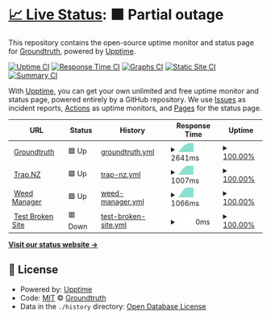 # [📈 Live Status](https://status.groundtruth.co.nz): <!--live status--> **🟧 Partial outage**

This repository contains the open-source uptime monitor and status page for [Groundtruth](www.groundtruth.co.nz), powered by [Upptime](https://github.com/upptime/upptime).

[![Uptime CI](https://github.com/Groundtruth/upptime-status-page/workflows/Uptime%20CI/badge.svg)](https://github.com/Groundtruth/upptime-status-page/actions?query=workflow%3A%22Uptime+CI%22)
[![Response Time CI](https://github.com/Groundtruth/upptime-status-page/workflows/Response%20Time%20CI/badge.svg)](https://github.com/Groundtruth/upptime-status-page/actions?query=workflow%3A%22Response+Time+CI%22)
[![Graphs CI](https://github.com/Groundtruth/upptime-status-page/workflows/Graphs%20CI/badge.svg)](https://github.com/Groundtruth/upptime-status-page/actions?query=workflow%3A%22Graphs+CI%22)
[![Static Site CI](https://github.com/Groundtruth/upptime-status-page/workflows/Static%20Site%20CI/badge.svg)](https://github.com/Groundtruth/upptime-status-page/actions?query=workflow%3A%22Static+Site+CI%22)
[![Summary CI](https://github.com/Groundtruth/upptime-status-page/workflows/Summary%20CI/badge.svg)](https://github.com/Groundtruth/upptime-status-page/actions?query=workflow%3A%22Summary+CI%22)

With [Upptime](https://upptime.js.org), you can get your own unlimited and free uptime monitor and status page, powered entirely by a GitHub repository. We use [Issues](https://github.com/Groundtruth/upptime-status-page/issues) as incident reports, [Actions](https://github.com/Groundtruth/upptime-status-page/actions) as uptime monitors, and [Pages](https://status.groundtruth.co.nz) for the status page.

<!--start: status pages-->
<!-- This summary is generated by Upptime (https://github.com/upptime/upptime) -->
<!-- Do not edit this manually, your changes will be overwritten -->
<!-- prettier-ignore -->
| URL | Status | History | Response Time | Uptime |
| --- | ------ | ------- | ------------- | ------ |
| <img alt="" src="https://favicons.githubusercontent.com/www.groundtruth.co.nz" height="13"> [Groundtruth](https://www.groundtruth.co.nz) | 🟩 Up | [groundtruth.yml](https://github.com/Groundtruth/upptime-status-page/commits/HEAD/history/groundtruth.yml) | <details><summary><img alt="Response time graph" src="./graphs/groundtruth/response-time-week.png" height="20"> 2641ms</summary><br><a href="https://status.groundtruth.co.nz/history/groundtruth"><img alt="Response time 2641" src="https://img.shields.io/endpoint?url=https%3A%2F%2Fraw.githubusercontent.com%2FGroundtruth%2Fupptime-status-page%2FHEAD%2Fapi%2Fgroundtruth%2Fresponse-time.json"></a><br><a href="https://status.groundtruth.co.nz/history/groundtruth"><img alt="24-hour response time 2641" src="https://img.shields.io/endpoint?url=https%3A%2F%2Fraw.githubusercontent.com%2FGroundtruth%2Fupptime-status-page%2FHEAD%2Fapi%2Fgroundtruth%2Fresponse-time-day.json"></a><br><a href="https://status.groundtruth.co.nz/history/groundtruth"><img alt="7-day response time 2641" src="https://img.shields.io/endpoint?url=https%3A%2F%2Fraw.githubusercontent.com%2FGroundtruth%2Fupptime-status-page%2FHEAD%2Fapi%2Fgroundtruth%2Fresponse-time-week.json"></a><br><a href="https://status.groundtruth.co.nz/history/groundtruth"><img alt="30-day response time 2641" src="https://img.shields.io/endpoint?url=https%3A%2F%2Fraw.githubusercontent.com%2FGroundtruth%2Fupptime-status-page%2FHEAD%2Fapi%2Fgroundtruth%2Fresponse-time-month.json"></a><br><a href="https://status.groundtruth.co.nz/history/groundtruth"><img alt="1-year response time 2641" src="https://img.shields.io/endpoint?url=https%3A%2F%2Fraw.githubusercontent.com%2FGroundtruth%2Fupptime-status-page%2FHEAD%2Fapi%2Fgroundtruth%2Fresponse-time-year.json"></a></details> | <details><summary><a href="https://status.groundtruth.co.nz/history/groundtruth">100.00%</a></summary><a href="https://status.groundtruth.co.nz/history/groundtruth"><img alt="All-time uptime 100.00%" src="https://img.shields.io/endpoint?url=https%3A%2F%2Fraw.githubusercontent.com%2FGroundtruth%2Fupptime-status-page%2FHEAD%2Fapi%2Fgroundtruth%2Fuptime.json"></a><br><a href="https://status.groundtruth.co.nz/history/groundtruth"><img alt="24-hour uptime 100.00%" src="https://img.shields.io/endpoint?url=https%3A%2F%2Fraw.githubusercontent.com%2FGroundtruth%2Fupptime-status-page%2FHEAD%2Fapi%2Fgroundtruth%2Fuptime-day.json"></a><br><a href="https://status.groundtruth.co.nz/history/groundtruth"><img alt="7-day uptime 100.00%" src="https://img.shields.io/endpoint?url=https%3A%2F%2Fraw.githubusercontent.com%2FGroundtruth%2Fupptime-status-page%2FHEAD%2Fapi%2Fgroundtruth%2Fuptime-week.json"></a><br><a href="https://status.groundtruth.co.nz/history/groundtruth"><img alt="30-day uptime 100.00%" src="https://img.shields.io/endpoint?url=https%3A%2F%2Fraw.githubusercontent.com%2FGroundtruth%2Fupptime-status-page%2FHEAD%2Fapi%2Fgroundtruth%2Fuptime-month.json"></a><br><a href="https://status.groundtruth.co.nz/history/groundtruth"><img alt="1-year uptime 100.00%" src="https://img.shields.io/endpoint?url=https%3A%2F%2Fraw.githubusercontent.com%2FGroundtruth%2Fupptime-status-page%2FHEAD%2Fapi%2Fgroundtruth%2Fuptime-year.json"></a></details>
| <img alt="" src="https://favicons.githubusercontent.com/trap.nz" height="13"> [Trap.NZ](https://trap.nz) | 🟩 Up | [trap-nz.yml](https://github.com/Groundtruth/upptime-status-page/commits/HEAD/history/trap-nz.yml) | <details><summary><img alt="Response time graph" src="./graphs/trap-nz/response-time-week.png" height="20"> 1007ms</summary><br><a href="https://status.groundtruth.co.nz/history/trap-nz"><img alt="Response time 1007" src="https://img.shields.io/endpoint?url=https%3A%2F%2Fraw.githubusercontent.com%2FGroundtruth%2Fupptime-status-page%2FHEAD%2Fapi%2Ftrap-nz%2Fresponse-time.json"></a><br><a href="https://status.groundtruth.co.nz/history/trap-nz"><img alt="24-hour response time 1007" src="https://img.shields.io/endpoint?url=https%3A%2F%2Fraw.githubusercontent.com%2FGroundtruth%2Fupptime-status-page%2FHEAD%2Fapi%2Ftrap-nz%2Fresponse-time-day.json"></a><br><a href="https://status.groundtruth.co.nz/history/trap-nz"><img alt="7-day response time 1007" src="https://img.shields.io/endpoint?url=https%3A%2F%2Fraw.githubusercontent.com%2FGroundtruth%2Fupptime-status-page%2FHEAD%2Fapi%2Ftrap-nz%2Fresponse-time-week.json"></a><br><a href="https://status.groundtruth.co.nz/history/trap-nz"><img alt="30-day response time 1007" src="https://img.shields.io/endpoint?url=https%3A%2F%2Fraw.githubusercontent.com%2FGroundtruth%2Fupptime-status-page%2FHEAD%2Fapi%2Ftrap-nz%2Fresponse-time-month.json"></a><br><a href="https://status.groundtruth.co.nz/history/trap-nz"><img alt="1-year response time 1007" src="https://img.shields.io/endpoint?url=https%3A%2F%2Fraw.githubusercontent.com%2FGroundtruth%2Fupptime-status-page%2FHEAD%2Fapi%2Ftrap-nz%2Fresponse-time-year.json"></a></details> | <details><summary><a href="https://status.groundtruth.co.nz/history/trap-nz">100.00%</a></summary><a href="https://status.groundtruth.co.nz/history/trap-nz"><img alt="All-time uptime 100.00%" src="https://img.shields.io/endpoint?url=https%3A%2F%2Fraw.githubusercontent.com%2FGroundtruth%2Fupptime-status-page%2FHEAD%2Fapi%2Ftrap-nz%2Fuptime.json"></a><br><a href="https://status.groundtruth.co.nz/history/trap-nz"><img alt="24-hour uptime 100.00%" src="https://img.shields.io/endpoint?url=https%3A%2F%2Fraw.githubusercontent.com%2FGroundtruth%2Fupptime-status-page%2FHEAD%2Fapi%2Ftrap-nz%2Fuptime-day.json"></a><br><a href="https://status.groundtruth.co.nz/history/trap-nz"><img alt="7-day uptime 100.00%" src="https://img.shields.io/endpoint?url=https%3A%2F%2Fraw.githubusercontent.com%2FGroundtruth%2Fupptime-status-page%2FHEAD%2Fapi%2Ftrap-nz%2Fuptime-week.json"></a><br><a href="https://status.groundtruth.co.nz/history/trap-nz"><img alt="30-day uptime 100.00%" src="https://img.shields.io/endpoint?url=https%3A%2F%2Fraw.githubusercontent.com%2FGroundtruth%2Fupptime-status-page%2FHEAD%2Fapi%2Ftrap-nz%2Fuptime-month.json"></a><br><a href="https://status.groundtruth.co.nz/history/trap-nz"><img alt="1-year uptime 100.00%" src="https://img.shields.io/endpoint?url=https%3A%2F%2Fraw.githubusercontent.com%2FGroundtruth%2Fupptime-status-page%2FHEAD%2Fapi%2Ftrap-nz%2Fuptime-year.json"></a></details>
| <img alt="" src="https://favicons.githubusercontent.com/weedmanager.nz" height="13"> [Weed Manager](https://weedmanager.nz) | 🟩 Up | [weed-manager.yml](https://github.com/Groundtruth/upptime-status-page/commits/HEAD/history/weed-manager.yml) | <details><summary><img alt="Response time graph" src="./graphs/weed-manager/response-time-week.png" height="20"> 1066ms</summary><br><a href="https://status.groundtruth.co.nz/history/weed-manager"><img alt="Response time 1066" src="https://img.shields.io/endpoint?url=https%3A%2F%2Fraw.githubusercontent.com%2FGroundtruth%2Fupptime-status-page%2FHEAD%2Fapi%2Fweed-manager%2Fresponse-time.json"></a><br><a href="https://status.groundtruth.co.nz/history/weed-manager"><img alt="24-hour response time 1066" src="https://img.shields.io/endpoint?url=https%3A%2F%2Fraw.githubusercontent.com%2FGroundtruth%2Fupptime-status-page%2FHEAD%2Fapi%2Fweed-manager%2Fresponse-time-day.json"></a><br><a href="https://status.groundtruth.co.nz/history/weed-manager"><img alt="7-day response time 1066" src="https://img.shields.io/endpoint?url=https%3A%2F%2Fraw.githubusercontent.com%2FGroundtruth%2Fupptime-status-page%2FHEAD%2Fapi%2Fweed-manager%2Fresponse-time-week.json"></a><br><a href="https://status.groundtruth.co.nz/history/weed-manager"><img alt="30-day response time 1066" src="https://img.shields.io/endpoint?url=https%3A%2F%2Fraw.githubusercontent.com%2FGroundtruth%2Fupptime-status-page%2FHEAD%2Fapi%2Fweed-manager%2Fresponse-time-month.json"></a><br><a href="https://status.groundtruth.co.nz/history/weed-manager"><img alt="1-year response time 1066" src="https://img.shields.io/endpoint?url=https%3A%2F%2Fraw.githubusercontent.com%2FGroundtruth%2Fupptime-status-page%2FHEAD%2Fapi%2Fweed-manager%2Fresponse-time-year.json"></a></details> | <details><summary><a href="https://status.groundtruth.co.nz/history/weed-manager">100.00%</a></summary><a href="https://status.groundtruth.co.nz/history/weed-manager"><img alt="All-time uptime 100.00%" src="https://img.shields.io/endpoint?url=https%3A%2F%2Fraw.githubusercontent.com%2FGroundtruth%2Fupptime-status-page%2FHEAD%2Fapi%2Fweed-manager%2Fuptime.json"></a><br><a href="https://status.groundtruth.co.nz/history/weed-manager"><img alt="24-hour uptime 100.00%" src="https://img.shields.io/endpoint?url=https%3A%2F%2Fraw.githubusercontent.com%2FGroundtruth%2Fupptime-status-page%2FHEAD%2Fapi%2Fweed-manager%2Fuptime-day.json"></a><br><a href="https://status.groundtruth.co.nz/history/weed-manager"><img alt="7-day uptime 100.00%" src="https://img.shields.io/endpoint?url=https%3A%2F%2Fraw.githubusercontent.com%2FGroundtruth%2Fupptime-status-page%2FHEAD%2Fapi%2Fweed-manager%2Fuptime-week.json"></a><br><a href="https://status.groundtruth.co.nz/history/weed-manager"><img alt="30-day uptime 100.00%" src="https://img.shields.io/endpoint?url=https%3A%2F%2Fraw.githubusercontent.com%2FGroundtruth%2Fupptime-status-page%2FHEAD%2Fapi%2Fweed-manager%2Fuptime-month.json"></a><br><a href="https://status.groundtruth.co.nz/history/weed-manager"><img alt="1-year uptime 100.00%" src="https://img.shields.io/endpoint?url=https%3A%2F%2Fraw.githubusercontent.com%2FGroundtruth%2Fupptime-status-page%2FHEAD%2Fapi%2Fweed-manager%2Fuptime-year.json"></a></details>
| <img alt="" src="https://favicons.githubusercontent.com/thissitedoesnotexist.koj.co" height="13"> [Test Broken Site](https://thissitedoesnotexist.koj.co) | 🟥 Down | [test-broken-site.yml](https://github.com/Groundtruth/upptime-status-page/commits/HEAD/history/test-broken-site.yml) | <details><summary><img alt="Response time graph" src="./graphs/test-broken-site/response-time-week.png" height="20"> 0ms</summary><br><a href="https://status.groundtruth.co.nz/history/test-broken-site"><img alt="Response time 0" src="https://img.shields.io/endpoint?url=https%3A%2F%2Fraw.githubusercontent.com%2FGroundtruth%2Fupptime-status-page%2FHEAD%2Fapi%2Ftest-broken-site%2Fresponse-time.json"></a><br><a href="https://status.groundtruth.co.nz/history/test-broken-site"><img alt="24-hour response time 0" src="https://img.shields.io/endpoint?url=https%3A%2F%2Fraw.githubusercontent.com%2FGroundtruth%2Fupptime-status-page%2FHEAD%2Fapi%2Ftest-broken-site%2Fresponse-time-day.json"></a><br><a href="https://status.groundtruth.co.nz/history/test-broken-site"><img alt="7-day response time 0" src="https://img.shields.io/endpoint?url=https%3A%2F%2Fraw.githubusercontent.com%2FGroundtruth%2Fupptime-status-page%2FHEAD%2Fapi%2Ftest-broken-site%2Fresponse-time-week.json"></a><br><a href="https://status.groundtruth.co.nz/history/test-broken-site"><img alt="30-day response time 0" src="https://img.shields.io/endpoint?url=https%3A%2F%2Fraw.githubusercontent.com%2FGroundtruth%2Fupptime-status-page%2FHEAD%2Fapi%2Ftest-broken-site%2Fresponse-time-month.json"></a><br><a href="https://status.groundtruth.co.nz/history/test-broken-site"><img alt="1-year response time 0" src="https://img.shields.io/endpoint?url=https%3A%2F%2Fraw.githubusercontent.com%2FGroundtruth%2Fupptime-status-page%2FHEAD%2Fapi%2Ftest-broken-site%2Fresponse-time-year.json"></a></details> | <details><summary><a href="https://status.groundtruth.co.nz/history/test-broken-site">100.00%</a></summary><a href="https://status.groundtruth.co.nz/history/test-broken-site"><img alt="All-time uptime 100.00%" src="https://img.shields.io/endpoint?url=https%3A%2F%2Fraw.githubusercontent.com%2FGroundtruth%2Fupptime-status-page%2FHEAD%2Fapi%2Ftest-broken-site%2Fuptime.json"></a><br><a href="https://status.groundtruth.co.nz/history/test-broken-site"><img alt="24-hour uptime 100.00%" src="https://img.shields.io/endpoint?url=https%3A%2F%2Fraw.githubusercontent.com%2FGroundtruth%2Fupptime-status-page%2FHEAD%2Fapi%2Ftest-broken-site%2Fuptime-day.json"></a><br><a href="https://status.groundtruth.co.nz/history/test-broken-site"><img alt="7-day uptime 100.00%" src="https://img.shields.io/endpoint?url=https%3A%2F%2Fraw.githubusercontent.com%2FGroundtruth%2Fupptime-status-page%2FHEAD%2Fapi%2Ftest-broken-site%2Fuptime-week.json"></a><br><a href="https://status.groundtruth.co.nz/history/test-broken-site"><img alt="30-day uptime 100.00%" src="https://img.shields.io/endpoint?url=https%3A%2F%2Fraw.githubusercontent.com%2FGroundtruth%2Fupptime-status-page%2FHEAD%2Fapi%2Ftest-broken-site%2Fuptime-month.json"></a><br><a href="https://status.groundtruth.co.nz/history/test-broken-site"><img alt="1-year uptime 100.00%" src="https://img.shields.io/endpoint?url=https%3A%2F%2Fraw.githubusercontent.com%2FGroundtruth%2Fupptime-status-page%2FHEAD%2Fapi%2Ftest-broken-site%2Fuptime-year.json"></a></details>

<!--end: status pages-->

[**Visit our status website →**](https://status.groundtruth.co.nz)

## 📄 License

- Powered by: [Upptime](https://github.com/upptime/upptime)
- Code: [MIT](./LICENSE) © [Groundtruth](www.groundtruth.co.nz)
- Data in the `./history` directory: [Open Database License](https://opendatacommons.org/licenses/odbl/1-0/)
